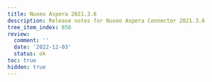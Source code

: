```yaml
---
title: Nuxeo Aspera 2021.3.6
description: Release notes for Nuxeo Aspera Connector 2021.3.6
tree_item_index: 850
review:
  comment: ''
  date: '2022-12-03'
  status: ok
toc: true
hidden: true
---
```

